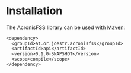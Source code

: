 # Installation
The AcronisFSS library can be used with [Maven](https://maven.apache.org):

```
<dependency>
  <groupId>at.or.joestr.acronisfss</groupId>
  <artifactId>api</artifactId>
  <version>0.1.0-SNAPSHOT</version>
  <scope>compile</scope>
</dependency>
```
